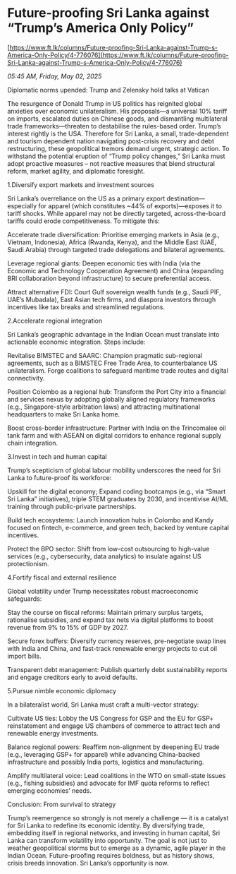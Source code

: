 # Future-proofing Sri Lanka against “Trump’s America Only Policy”

[https://www.ft.lk/columns/Future-proofing-Sri-Lanka-against-Trump-s-America-Only-Policy/4-776076](https://www.ft.lk/columns/Future-proofing-Sri-Lanka-against-Trump-s-America-Only-Policy/4-776076)

*05:45 AM, Friday, May 02, 2025*

Diplomatic norms upended: Trump and Zelensky hold talks at Vatican

The resurgence of Donald Trump in US politics has reignited global anxieties over economic unilateralism. His proposals—a universal 10% tariff on imports, escalated duties on Chinese goods, and dismantling multilateral trade frameworks—threaten to destabilise the rules-based order. Trump’s interest rightly is the USA. Therefore for Sri Lanka, a small, trade-dependent and tourism dependent nation navigating post-crisis recovery and debt restructuring, these geopolitical tremors demand urgent, strategic action. To withstand the potential eruption of “Trump policy changes,” Sri Lanka must adopt proactive measures – not reactive measures that blend structural reform, market agility, and diplomatic foresight.

1.Diversify export markets and investment sources

Sri Lanka’s overreliance on the US as a primary export destination—especially for apparel (which constitutes ~44% of exports)—exposes it to tariff shocks. While apparel may not be directly targeted, across-the-board tariffs could erode competitiveness. To mitigate this:

Accelerate trade diversification: Prioritise emerging markets in Asia (e.g., Vietnam, Indonesia), Africa (Rwanda, Kenya), and the Middle East (UAE, Saudi Arabia) through targeted trade delegations and bilateral agreements.

Leverage regional giants: Deepen economic ties with India (via the Economic and Technology Cooperation Agreement) and China (expanding BRI collaboration beyond infrastructure) to secure preferential access.

Attract alternative FDI: Court Gulf sovereign wealth funds (e.g., Saudi PIF, UAE’s Mubadala), East Asian tech firms, and diaspora investors through incentives like tax breaks and streamlined regulations.

2.Accelerate regional integration

Sri Lanka’s geographic advantage in the Indian Ocean must translate into actionable economic integration. Steps include:

Revitalise BIMSTEC and SAARC: Champion pragmatic sub-regional agreements, such as a BIMSTEC Free Trade Area, to counterbalance US unilateralism. Forge coalitions to safeguard maritime trade routes and digital connectivity.

Position Colombo as a regional hub: Transform the Port City into a financial and services nexus by adopting globally aligned regulatory frameworks (e.g., Singapore-style arbitration laws) and attracting multinational headquarters to make Sri Lanka home.

Boost cross-border infrastructure: Partner with India on the Trincomalee oil tank farm and with ASEAN on digital corridors to enhance regional supply chain integration.

3.Invest in tech and human capital

Trump’s scepticism of global labour mobility underscores the need for Sri Lanka to future-proof its workforce:

Upskill for the digital economy; Expand coding bootcamps (e.g., via “Smart Sri Lanka” initiatives), triple STEM graduates by 2030, and incentivise AI/ML training through public-private partnerships.

Build tech ecosystems: Launch innovation hubs in Colombo and Kandy focused on fintech, e-commerce, and green tech, backed by venture capital incentives.

Protect the BPO sector: Shift from low-cost outsourcing to high-value services (e.g., cybersecurity, data analytics) to insulate against US protectionism.

4.Fortify fiscal and external resilience

Global volatility under Trump necessitates robust macroeconomic safeguards:

Stay the course on fiscal reforms: Maintain primary surplus targets, rationalise subsidies, and expand tax nets via digital platforms to boost revenue from 9% to 15% of GDP by 2027.

Secure forex buffers: Diversify currency reserves, pre-negotiate swap lines with India and China, and fast-track renewable energy projects to cut oil import bills.

Transparent debt management: Publish quarterly debt sustainability reports and engage creditors early to avoid defaults.

5.Pursue nimble economic diplomacy

In a bilateralist world, Sri Lanka must craft a multi-vector strategy:

Cultivate US ties: Lobby the US Congress for GSP and the EU for GSP+ reinstatement and engage US chambers of commerce to attract tech and renewable energy investments.

Balance regional powers: Reaffirm non-alignment by deepening EU trade (e.g., leveraging GSP+ for apparel) while advancing China-backed infrastructure and possibly India ports, logistics and manufacturing.

Amplify multilateral voice: Lead coalitions in the WTO on small-state issues (e.g., fishing subsidies) and advocate for IMF quota reforms to reflect emerging economies’ needs.

Conclusion: From survival to strategy

Trump’s reemergence so strongly is not merely a challenge — it is a catalyst for Sri Lanka to redefine its economic identity. By diversifying trade, embedding itself in regional networks, and investing in human capital, Sri Lanka can transform volatility into opportunity. The goal is not just to weather geopolitical storms but to emerge as a dynamic, agile player in the Indian Ocean. Future-proofing requires boldness, but as history shows, crisis breeds innovation. Sri Lanka’s opportunity is now.

